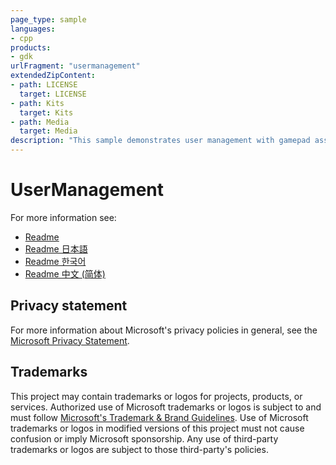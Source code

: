 ```yaml
---
page_type: sample
languages:
- cpp
products:
- gdk
urlFragment: "usermanagement"
extendedZipContent:
- path: LICENSE
  target: LICENSE
- path: Kits
  target: Kits
- path: Media
  target: Media
description: "This sample demonstrates user management with gamepad association for both single-user and multi-user scenarios on Xbox."
---
```


# UserManagement

For more information see: 
- [Readme](https://github.com/microsoft/Xbox-GDK-Samples/blob/main/Samples/System/UserManagement/readme_en-us.md)
- [Readme 日本語](https://github.com/microsoft/Xbox-GDK-Samples/blob/main/Samples/System/UserManagement/readme_ja-jp.md)
- [Readme 한국어](https://github.com/microsoft/Xbox-GDK-Samples/blob/main/Samples/System/UserManagement/readme_ko-kr.md)
- [Readme 中文 (简体)](https://github.com/microsoft/Xbox-GDK-Samples/blob/main/Samples/System/UserManagement/readme_zh-cn.md)

## Privacy statement

For more information about Microsoft's privacy policies in general, see the [Microsoft Privacy Statement](https://privacy.microsoft.com/privacystatement/).

## Trademarks

This project may contain trademarks or logos for projects, products, or services. Authorized use of Microsoft trademarks or logos is subject to and must follow [Microsoft's Trademark & Brand Guidelines](https://www.microsoft.com/en-us/legal/intellectualproperty/trademarks/usage/general). Use of Microsoft trademarks or logos in modified versions of this project must not cause confusion or imply Microsoft sponsorship. Any use of third-party trademarks or logos are subject to those third-party's policies.
